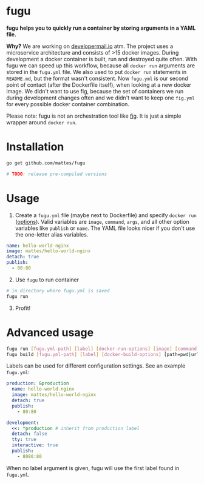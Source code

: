 fugu
====

__fugu helps you to quickly run a container by storing arguments in a YAML file.__

__Why?__ We are working on [developermail.io](https://developermail.io) atm. 
The project uses a microservice architecture and consists of >15 docker images. 
During development a docker container is built, run and destroyed quite often.
With fugu we can speed up this workflow, because all ``docker run`` arguments
are stored in the ``fugu.yml`` file. We also used to put ``docker run`` statements 
in ``README.md``, but the format wasn't consistent. Now ``fugu.yml`` is our second point of contact 
(after the Dockerfile itself), when looking at a new docker image. 
We didn't want to use fig, because the set of containers we run during
development changes often and we didn't want to keep one ``fig.yml`` for every
possible docker container combination.

Please note: fugu is not an orchestration tool like [fig](https://github.com/docker/fig). 
It is just a simple wrapper around ``docker run``.


# Installation

```bash
go get github.com/mattes/fugu

# TODO: release pre-compiled versions
```


# Usage

1) Create a ``fugu.yml`` file (maybe next to Dockerfile) and specify ``docker run``
([options](http://docs.docker.com/reference/commandline/cli/#run)). 
Valid variables are ``image``, ``command``, ``args``, and all other option variables
like ``publish`` or ``name``. The YAML file looks nicer if you don't use the
one-letter alias variables.

```yml
name: hello-world-nginx
image: mattes/hello-world-nginx
detach: true
publish: 
  - 80:80
```

2) Use ``fugu`` to run container

```bash
# in directory where fugu.yml is saved
fugu run
```

3) Profit!


# Advanced usage

```bash
fugu run [fugu.yml-path] [label] [docker-run-options] [image] [command] [args]
fugu build [fugu.yml-path] [label] [docker-build-options] [path=pwd|url|-]
```

Labels can be used for different configuration settings. See an example ``fugu.yml``:

```yml
production: &production
  name: hello-world-nginx
  image: mattes/hello-world-nginx
  detach: true
  publish: 
    - 80:80

development:
  <<: *production # inherit from production label
  detach: false
  tty: true
  interactive: true
  publish:
    - 8080:80
```

When no label argument is given, fugu will use the first label found in ``fugu.yml``.
